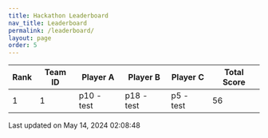 ```yaml
---
title: Hackathon Leaderboard
nav_title: Leaderboard
permalink: /leaderboard/
layout: page
order: 5
---
```


|Rank            |Team ID         |Player A        |Player B        |Player C        |Total Score     |
|----------------|----------------|----------------|----------------|----------------|----------------|
|1               |1               |p10 - test      |p18 - test      |p5 - test       |56              |

Last updated on May 14, 2024 02:08:48